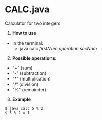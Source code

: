 # CALC.java

Calculator for two integers

1. **How to use**
  - In the terminal:
    - java calc *firstNum* *operation* *secNum*

2. **Possible operations:**
  - "+" (sum)
  - "-" (subtraction)
  - "*" (multiplication)
  - "/" (division)
  - "%" (remainder)

3. **Example**
  ```
  $ java calc 5 % 2
  $ 5 % 2 = 1
